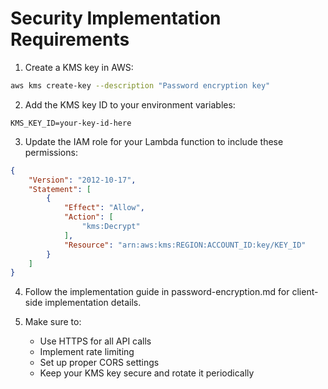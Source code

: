 # Security Implementation Requirements

1. Create a KMS key in AWS:
```bash
aws kms create-key --description "Password encryption key"
```

2. Add the KMS key ID to your environment variables:
```
KMS_KEY_ID=your-key-id-here
```

3. Update the IAM role for your Lambda function to include these permissions:
```json
{
    "Version": "2012-10-17",
    "Statement": [
        {
            "Effect": "Allow",
            "Action": [
                "kms:Decrypt"
            ],
            "Resource": "arn:aws:kms:REGION:ACCOUNT_ID:key/KEY_ID"
        }
    ]
}
```

4. Follow the implementation guide in password-encryption.md for client-side implementation details.

5. Make sure to:
   - Use HTTPS for all API calls
   - Implement rate limiting
   - Set up proper CORS settings
   - Keep your KMS key secure and rotate it periodically